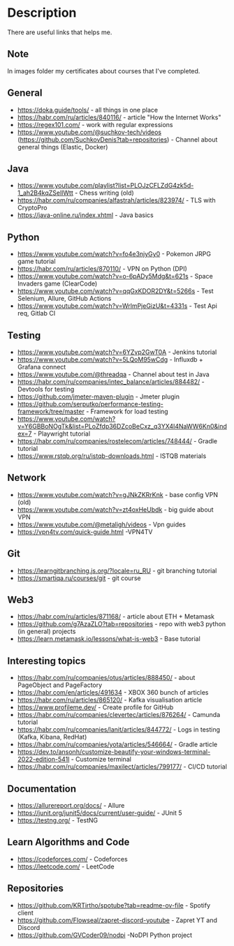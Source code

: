 # Description
There are useful links that helps me.

## Note
In images folder my certificates about courses that I've completed.

## General
- https://doka.guide/tools/ - all things in one place
- https://habr.com/ru/articles/840116/ - article "How the Internet Works"
- https://regex101.com/ - work with regular expressions
- https://www.youtube.com/@suchkov-tech/videos (https://github.com/SuchkovDenis?tab=repositories) - Channel about general things (Elastic, Docker)

## Java
- https://www.youtube.com/playlist?list=PLOJzCFLZdG4zk5d-1_ah2B4kqZSeIlWtt - Chess writing (old)
- https://habr.com/ru/companies/alfastrah/articles/823974/ - TLS with CryptoPro
- https://java-online.ru/index.xhtml - Java basics

## Python
- https://www.youtube.com/watch?v=fo4e3njyGy0 - Pokemon JRPG game tutorial
- https://habr.com/ru/articles/870110/ - VPN on Python (DPI)
- https://www.youtube.com/watch?v=o-6pADy5Mdg&t=621s - Space Invaders game (ClearCode)
- https://www.youtube.com/watch?v=qqGxKDOR2DY&t=5266s - Test Selenium, Allure, GitHub Actions
- https://www.youtube.com/watch?v=WrlmPjeGizU&t=4331s - Test Api req, Gitlab CI

## Testing
- https://www.youtube.com/watch?v=6YZvp2GwT0A - Jenkins tutorial
- https://www.youtube.com/watch?v=5LQoM95wCdg - Influxdb + Grafana connect
- https://www.youtube.com/@threadqa - Channel about test in Java
- https://habr.com/ru/companies/intec_balance/articles/884482/ - Devtools for testing
- https://github.com/jmeter-maven-plugin - Jmeter plugin
- https://github.com/serputko/performance-testing-framework/tree/master - Framework for load testing
- https://www.youtube.com/watch?v=Y6GBBoNOgTk&list=PLoZfdp36DZcoBeCxz_q3YX4I4NaWW6Kn0&index=7 - Playwright tutorial
- https://habr.com/ru/companies/rostelecom/articles/748444/ - Gradle tutorial
- https://www.rstqb.org/ru/istqb-downloads.html - ISTQB materials

## Network
- https://www.youtube.com/watch?v=gJNkZKRrKnk - base config VPN (old)
- https://www.youtube.com/watch?v=zt4oxHeUbdk - big guide about VPN
- https://www.youtube.com/@metaligh/videos - Vpn guides
- https://vpn4tv.com/quick-guide.html -VPN4TV 

## Git
- https://learngitbranching.js.org/?locale=ru_RU - git branching tutorial
- https://smartiqa.ru/courses/git - git course

## Web3
- https://habr.com/ru/articles/871168/ - article about ETH + Metamask
- https://github.com/g7AzaZLO?tab=repositories - repo with web3 python (in general) projects
- https://learn.metamask.io/lessons/what-is-web3 - Base tutorial

## Interesting topics
- https://habr.com/ru/companies/otus/articles/888450/ - about PageObject and PageFactory
- https://habr.com/en/articles/491634 - XBOX 360 bunch of articles
- https://habr.com/ru/articles/865120/ - Kafka visualisation article
- https://www.profileme.dev/ - Create profile for GitHub
- https://habr.com/ru/companies/clevertec/articles/876264/ - Camunda tutorial
- https://habr.com/ru/companies/lanit/articles/844772/ - Logs in testing (Kafka, Kibana, RedHat)
- https://habr.com/ru/companies/yota/articles/546664/ - Gradle article
- https://dev.to/ansonh/customize-beautify-your-windows-terminal-2022-edition-541l - Customize terminal
- https://habr.com/ru/companies/maxilect/articles/799177/ - CI/CD tutorial

## Documentation
- https://allurereport.org/docs/ - Allure
- https://junit.org/junit5/docs/current/user-guide/ - JUnit 5
- https://testng.org/ - TestNG


## Learn Algorithms and Code
- https://codeforces.com/ - Codeforces
- https://leetcode.com/ - LeetCode

## Repositories
- https://github.com/KRTirtho/spotube?tab=readme-ov-file - Spotify client
- https://github.com/Flowseal/zapret-discord-youtube - Zapret YT and Discord
- https://github.com/GVCoder09/nodpi -NoDPI Python project